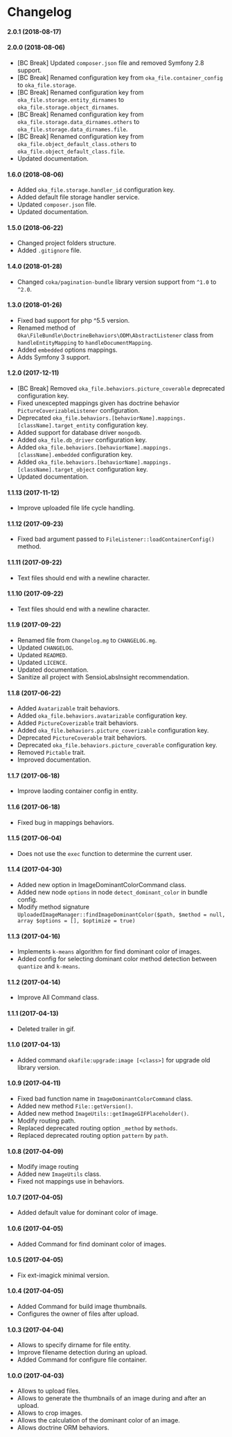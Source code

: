 Changelog
=========

#### 2.0.1 (2018-08-17)

#### 2.0.0 (2018-08-06)

* [BC Break] Updated `composer.json` file and removed Symfony 2.8 support.
* [BC Break] Renamed configuration key from `oka_file.container_config` to `oka_file.storage`.
* [BC Break] Renamed configuration key from `oka_file.storage.entity_dirnames` to `oka_file.storage.object_dirnames`.
* [BC Break] Renamed configuration key from `oka_file.storage.data_dirnames.others` to `oka_file.storage.data_dirnames.file`.
* [BC Break] Renamed configuration key from `oka_file.object_default_class.others` to `oka_file.object_default_class.file`.
* Updated documentation.

#### 1.6.0 (2018-08-06)

* Added `oka_file.storage.handler_id` configuration key.
* Added default file storage handler service.
* Updated `composer.json` file.
* Updated documentation.

#### 1.5.0 (2018-06-22)

* Changed project folders structure.
* Added `.gitignore` file.

#### 1.4.0 (2018-01-28)

* Changed `coka/pagination-bundle` library version support from `^1.0` to `^2.0`.

#### 1.3.0 (2018-01-26)

* Fixed bad support for php ^5.5 version.
* Renamed method of `Oka\FileBundle\DoctrineBehaviors\ODM\AbstractListener` class from `handleEntityMapping` to `handleDocumentMapping`.
* Added `embedded` options mappings.
* Adds Symfony 3 support.

#### 1.2.0 (2017-12-11)

* [BC Break] Removed `oka_file.behaviors.picture_coverable` deprecated configuration key.
* Fixed unexcepted mappings given has doctrine behavior `PictureCoverizableListener` configuration.
* Deprecated `oka_file.behaviors.[behaviorName].mappings.[className].target_entity` configuration key.
* Added support for database driver `mongodb`.
* Added `oka_file.db_driver` configuration key.
* Added `oka_file.behaviors.[behaviorName].mappings.[className].embedded` configuration key.
* Added `oka_file.behaviors.[behaviorName].mappings.[className].target_object` configuration key.
* Updated documentation.

#### 1.1.13 (2017-11-12)

* Improve uploaded file life cycle handling.

#### 1.1.12 (2017-09-23)

* Fixed bad argument passed to `FileListener::loadContainerConfig()` method.

#### 1.1.11 (2017-09-22)

* Text files should end with a newline character.

#### 1.1.10 (2017-09-22)

* Text files should end with a newline character.

#### 1.1.9 (2017-09-22)

* Renamed file from `Changelog.mg` to `CHANGELOG.mg`.
* Updated `CHANGELOG`.
* Updated `READMED`.
* Updated `LICENCE`.
* Updated documentation.
* Sanitize all project with SensioLabsInsight recommendation.

#### 1.1.8 (2017-06-22)

* Added `Avatarizable` trait behaviors.
* Added `oka_file.behaviors.avatarizable` configuration key.
* Added `PictureCoverizable` trait behaviors.
* Added `oka_file.behaviors.picture_coverizable` configuration key.
* Deprecated `PictureCoverable` trait behaviors.
* Deprecated `oka_file.behaviors.picture_coverable` configuration key.
* Removed `Pictable` trait.
* Improved documentation.

#### 1.1.7 (2017-06-18)

* Improve laoding container config in entity.

#### 1.1.6 (2017-06-18)

* Fixed bug in mappings behaviors.

#### 1.1.5 (2017-06-04)

* Does not use the `exec` function to determine the current user.

#### 1.1.4 (2017-04-30)

* Added new option in ImageDominantColorCommand class.
* Added new node `options` in node `detect_dominant_color` in bundle config.
* Modify method signature `UploadedImageManager::findImageDominantColor($path, $method = null, array $options = [], $optimize = true)`

#### 1.1.3 (2017-04-16)

* Implements `k-means` algorithm for find dominant color of images.
* Added config for selecting dominant color method detection between `quantize` and `k-means`.

#### 1.1.2 (2017-04-14)

* Improve All Command class.

#### 1.1.1 (2017-04-13)

* Deleted trailer in gif.

#### 1.1.0 (2017-04-13)

* Added command `okafile:upgrade:image [<class>]` for upgrade old library version.

#### 1.0.9 (2017-04-11)

* Fixed bad function name in `ImageDominantColorCommand` class.
* Added new method `File::getVersion()`.
* Added new method `ImageUtils::getImageGIFPlaceholder()`.
* Modify routing path.
* Replaced deprecated routing option `_method` by `methods`.
* Replaced deprecated routing option `pattern` by `path`.

#### 1.0.8 (2017-04-09)

* Modify image routing
* Added new `ImageUtils` class.
* Fixed not mappings use in behaviors.

#### 1.0.7 (2017-04-05)

* Added default value for dominant color of image.

#### 1.0.6 (2017-04-05)

* Added Command for find dominant color of images.

#### 1.0.5 (2017-04-05)

* Fix ext-imagick minimal version.

#### 1.0.4 (2017-04-05)

* Added Command for build image thumbnails.
* Configures the owner of files after upload.

#### 1.0.3 (2017-04-04)

* Allows to specify dirname for file entity.
* Improve filename detection during an upload.
* Added Command for configure file container.

#### 1.0.O (2017-04-03)

* Allows to upload files.
* Allows to generate the thumbnails of an image during and after an upload.
* Allows to crop images.
* Allows the calculation of the dominant color of an image.
* Allows doctrine ORM behaviors.
